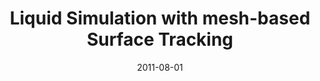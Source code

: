 ---
title: Liquid Simulation with mesh-based Surface Tracking

authors:
  - name: Wojtan, Chris
    id: chriswojtan
  - name: Müller-Fischer, Matthias
  - name: Brochu, Tyson


publication: ACM SIGGRAPH 2011 Courses
date: 2011-08-01
project: https://pub.ista.ac.at/group_wojtan/projects/meshyfluidscourse/meshyfluidscourse.html
---